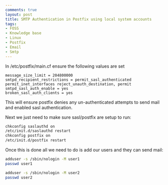 ```yaml
---
comments: true
layout: post
title: SMTP Authentication in Postfix using local system accounts
tags:
- FOSS
- Knowledge base
- Linux
- Postfix
- Email
- Smtp
---
```


In /etc/postfix/main.cf ensure the following values are set

```text
message_size_limit = 204800000
smtpd_recipient_restrictions = permit_sasl_authenticated permit_inet_interfaces reject_unauth_destination, permit
smtpd_sasl_auth_enable = yes
broken_sasl_auth_clients = yes
```

This will ensure postfix denies any un-authenticated attempts to send mail and enabled sasl authentication.

Next we just need to make sure sasl/postfix are setup to run:

```bash
chkconfig saslauthd on
/etc/init.d/saslauthd restart
chkconfig postfix on
/etc/init.d/postfix restart
```

Once this is done all we need to do is add our users and they can send mail:

```bash
adduser -s /sbin/nologin -M user1
passwd user1

adduser -s /sbin/nologin -M user2
passwd user2
```
